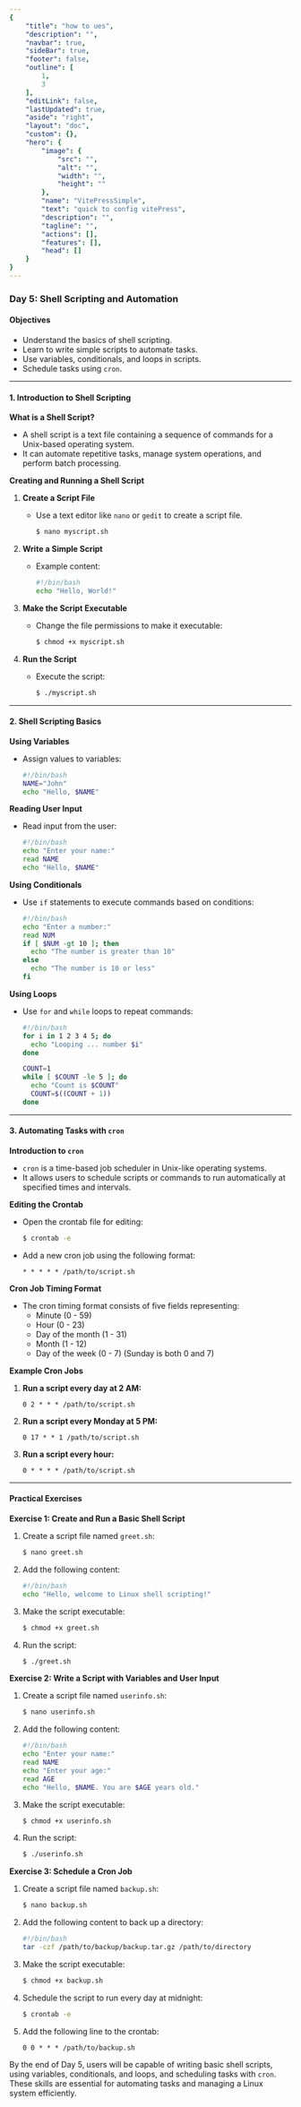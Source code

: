 ```yaml
---
{
    "title": "how to ues",
    "description": "",
    "navbar": true,
    "sideBar": true,
    "footer": false,
    "outline": [
        1,
        3
    ],
    "editLink": false,
    "lastUpdated": true,
    "aside": "right",
    "layout": "doc",
    "custom": {},
    "hero": {
        "image": {
            "src": "",
            "alt": "",
            "width": "",
            "height": ""
        },
        "name": "VitePressSimple",
        "text": "quick to config vitePress",
        "description": "",
        "tagline": "",
        "actions": [],
        "features": [],
        "head": []
    }
}
---
```


### Day 5: Shell Scripting and Automation

#### Objectives

- Understand the basics of shell scripting.
- Learn to write simple scripts to automate tasks.
- Use variables, conditionals, and loops in scripts.
- Schedule tasks using `cron`.

---

#### 1. Introduction to Shell Scripting

**What is a Shell Script?**

- A shell script is a text file containing a sequence of commands for a Unix-based operating system.
- It can automate repetitive tasks, manage system operations, and perform batch processing.

**Creating and Running a Shell Script**

1. **Create a Script File**

   - Use a text editor like `nano` or `gedit` to create a script file.
     ```bash
     $ nano myscript.sh
     ```
2. **Write a Simple Script**

   - Example content:
     ```bash
     #!/bin/bash
     echo "Hello, World!"
     ```
3. **Make the Script Executable**

   - Change the file permissions to make it executable:
     ```bash
     $ chmod +x myscript.sh
     ```
4. **Run the Script**

   - Execute the script:
     ```bash
     $ ./myscript.sh
     ```

---

#### 2. Shell Scripting Basics

**Using Variables**

- Assign values to variables:
  ```bash
  #!/bin/bash
  NAME="John"
  echo "Hello, $NAME"
  ```

**Reading User Input**

- Read input from the user:
  ```bash
  #!/bin/bash
  echo "Enter your name:"
  read NAME
  echo "Hello, $NAME"
  ```

**Using Conditionals**

- Use `if` statements to execute commands based on conditions:
  ```bash
  #!/bin/bash
  echo "Enter a number:"
  read NUM
  if [ $NUM -gt 10 ]; then
    echo "The number is greater than 10"
  else
    echo "The number is 10 or less"
  fi
  ```

**Using Loops**

- Use `for` and `while` loops to repeat commands:
  ```bash
  #!/bin/bash
  for i in 1 2 3 4 5; do
    echo "Looping ... number $i"
  done

  COUNT=1
  while [ $COUNT -le 5 ]; do
    echo "Count is $COUNT"
    COUNT=$((COUNT + 1))
  done
  ```

---

#### 3. Automating Tasks with `cron`

**Introduction to `cron`**

- `cron` is a time-based job scheduler in Unix-like operating systems.
- It allows users to schedule scripts or commands to run automatically at specified times and intervals.

**Editing the Crontab**

- Open the crontab file for editing:

  ```bash
  $ crontab -e
  ```
- Add a new cron job using the following format:

  ```plaintext
  * * * * * /path/to/script.sh
  ```

**Cron Job Timing Format**

- The cron timing format consists of five fields representing:
  - Minute (0 - 59)
  - Hour (0 - 23)
  - Day of the month (1 - 31)
  - Month (1 - 12)
  - Day of the week (0 - 7) (Sunday is both 0 and 7)

**Example Cron Jobs**

1. **Run a script every day at 2 AM:**

   ```plaintext
   0 2 * * * /path/to/script.sh
   ```
2. **Run a script every Monday at 5 PM:**

   ```plaintext
   0 17 * * 1 /path/to/script.sh
   ```
3. **Run a script every hour:**

   ```plaintext
   0 * * * * /path/to/script.sh
   ```

---

#### Practical Exercises

**Exercise 1: Create and Run a Basic Shell Script**

1. Create a script file named `greet.sh`:
   ```bash
   $ nano greet.sh
   ```
2. Add the following content:
   ```bash
   #!/bin/bash
   echo "Hello, welcome to Linux shell scripting!"
   ```
3. Make the script executable:
   ```bash
   $ chmod +x greet.sh
   ```
4. Run the script:
   ```bash
   $ ./greet.sh
   ```

**Exercise 2: Write a Script with Variables and User Input**

1. Create a script file named `userinfo.sh`:
   ```bash
   $ nano userinfo.sh
   ```
2. Add the following content:
   ```bash
   #!/bin/bash
   echo "Enter your name:"
   read NAME
   echo "Enter your age:"
   read AGE
   echo "Hello, $NAME. You are $AGE years old."
   ```
3. Make the script executable:
   ```bash
   $ chmod +x userinfo.sh
   ```
4. Run the script:
   ```bash
   $ ./userinfo.sh
   ```

**Exercise 3: Schedule a Cron Job**

1. Create a script file named `backup.sh`:
   ```bash
   $ nano backup.sh
   ```
2. Add the following content to back up a directory:
   ```bash
   #!/bin/bash
   tar -czf /path/to/backup/backup.tar.gz /path/to/directory
   ```
3. Make the script executable:
   ```bash
   $ chmod +x backup.sh
   ```
4. Schedule the script to run every day at midnight:
   ```bash
   $ crontab -e
   ```
5. Add the following line to the crontab:
   ```plaintext
   0 0 * * * /path/to/backup.sh
   ```

By the end of Day 5, users will be capable of writing basic shell scripts, using variables, conditionals, and loops, and scheduling tasks with `cron`. These skills are essential for automating tasks and managing a Linux system efficiently.
